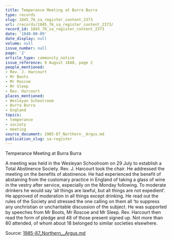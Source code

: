 ```yaml
---
title: Temperance Meeting at Burra Burra
type: records
slug: 1845_76_sa_register_content_2373
url: /records/1845_76_sa_register_content_2373/
record_id: 1845_76_sa_register_content_2373
date: '1848-08-09'
date_display: null
volume: null
issue_number: null
page: '2'
article_type: community_notice
issue_reference: 9 August 1848, page 2
people_mentioned:
- Rev. J. Harcourt
- Mr Boots
- Mr Roscoe
- Mr Sleep
- Rev. Harcourt
places_mentioned:
- Wesleyan Schoolroom
- Burra Burra
- England
topics:
- temperance
- society
- meeting
source_document: 1985-87_Northern__Argus.md
publication_slug: sa-register
---
```


Temperance Meeting at Burra Burra

A meeting was held in the Wesleyan Schoolroom on 29 July to establish a Total Abstinence Society.  Rev. J. Harcourt took the chair.  He addressed the meeting on the benefits of abstinence.  He had experienced the benefit of abstaining from the customary practice in England of taking a glass of wine in the vestry after service, especially on the Monday following.  To moderate drinkers he would say ‘all things are lawful, but all things are not expedient’.  He approved of moderation in all things except drinking.  He read out the rules of the Society and stressed the one calling on them all ‘to suppress any unchristian or uncharitable discussion of the subject.  He was supported by speeches from Mr Boots, Mr Roscoe and Mr Sleep.  Rev. Harcourt then read the form of pledge and 48 of those present signed up.  Not more than 80 attended, of whom about 18 belonged to similar societies elsewhere.

Source: [1985-87_Northern__Argus.md](/downloads/markdown/1985-87_Northern__Argus.md)
